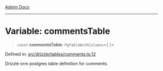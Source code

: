 [Admin Docs](/)

***

# Variable: commentsTable

> `const` **commentsTable**: `PgTableWithColumns`\<\{ \}\>

Defined in: [src/drizzle/tables/comments.ts:12](https://github.com/Sourya07/talawa-api/blob/583d62db9438de398bb9012a4a2617e2cb268b08/src/drizzle/tables/comments.ts#L12)

Drizzle orm postgres table definition for comments.
